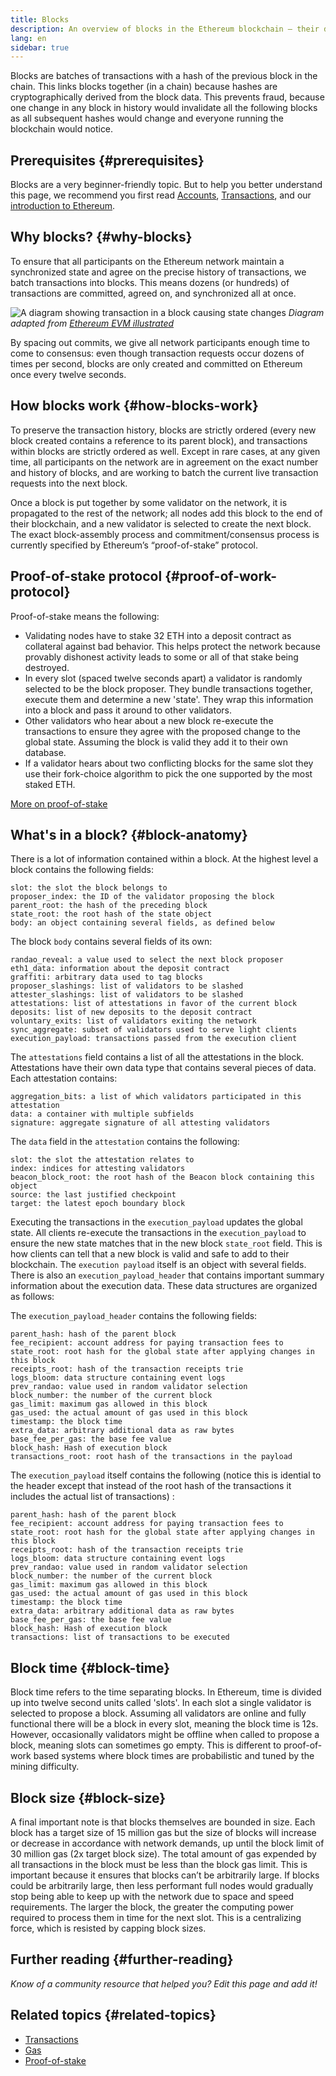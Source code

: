 ```yaml
---
title: Blocks
description: An overview of blocks in the Ethereum blockchain – their data structure, why they're needed, and how they're made.
lang: en
sidebar: true
---
```


Blocks are batches of transactions with a hash of the previous block in the chain. This links blocks together (in a chain) because hashes are cryptographically derived from the block data. This prevents fraud, because one change in any block in history would invalidate all the following blocks as all subsequent hashes would change and everyone running the blockchain would notice.

## Prerequisites {#prerequisites}

Blocks are a very beginner-friendly topic. But to help you better understand this page, we recommend you first read [Accounts](/developers/docs/accounts/), [Transactions](/developers/docs/transactions/), and our [introduction to Ethereum](/developers/docs/intro-to-ethereum/).

## Why blocks? {#why-blocks}

To ensure that all participants on the Ethereum network maintain a synchronized state and agree on the precise history of transactions, we batch transactions into blocks. This means dozens (or hundreds) of transactions are committed, agreed on, and synchronized all at once.

![A diagram showing transaction in a block causing state changes](./tx-block.png)
_Diagram adapted from [Ethereum EVM illustrated](https://takenobu-hs.github.io/downloads/ethereum_evm_illustrated.pdf)_

By spacing out commits, we give all network participants enough time to come to consensus: even though transaction requests occur dozens of times per second, blocks are only created and committed on Ethereum once every twelve seconds.

## How blocks work {#how-blocks-work}

To preserve the transaction history, blocks are strictly ordered (every new block created contains a reference to its parent block), and transactions within blocks are strictly ordered as well. Except in rare cases, at any given time, all participants on the network are in agreement on the exact number and history of blocks, and are working to batch the current live transaction requests into the next block.

Once a block is put together by some validator on the network, it is propagated to the rest of the network; all nodes add this block to the end of their blockchain, and a new validator is selected to create the next block. The exact block-assembly process and commitment/consensus process is currently specified by Ethereum’s “proof-of-stake” protocol.

## Proof-of-stake protocol {#proof-of-work-protocol}

Proof-of-stake means the following:

- Validating nodes have to stake 32 ETH into a deposit contract as collateral against bad behavior. This helps protect the network because provably dishonest activity leads to some or all of that stake being destroyed.
- In every slot (spaced twelve seconds apart) a validator is randomly selected to be the block proposer. They bundle transactions together, execute them and determine a new 'state'. They wrap this information into a block and pass it around to other validators.
- Other validators who hear about a new block re-execute the transactions to ensure they agree with the proposed change to the global state. Assuming the block is valid they add it to their own database.
- If a validator hears about two conflicting blocks for the same slot they use their fork-choice algorithm to pick the one supported by the most staked ETH.

[More on proof-of-stake](/developers/docs/consensus-mechanisms/pos)

## What's in a block? {#block-anatomy}

There is a lot of information contained within a block. At the highest level a block contains the following fields:

```
slot: the slot the block belongs to
proposer_index: the ID of the validator proposing the block
parent_root: the hash of the preceding block
state_root: the root hash of the state object
body: an object containing several fields, as defined below
```

The block `body` contains several fields of its own:

```
randao_reveal: a value used to select the next block proposer
eth1_data: information about the deposit contract
graffiti: arbitrary data used to tag blocks
proposer_slashings: list of validators to be slashed
attester_slashings: list of validators to be slashed
attestations: list of attestations in favor of the current block
deposits: list of new deposits to the deposit contract
voluntary_exits: list of validators exiting the network
sync_aggregate: subset of validators used to serve light clients
execution_payload: transactions passed from the execution client
```

The `attestations` field contains a list of all the attestations in the block. Attestations have their own data type that contains several pieces of data. Each attestation contains:

```
aggregation_bits: a list of which validators participated in this attestation
data: a container with multiple subfields
signature: aggregate signature of all attesting validators
```

The `data` field in the `attestation` contains the following:

```
slot: the slot the attestation relates to
index: indices for attesting validators
beacon_block_root: the root hash of the Beacon block containing this object
source: the last justified checkpoint
target: the latest epoch boundary block
```

Executing the transactions in the `execution_payload` updates the global state. All clients re-execute the transactions in the `execution_payload` to ensure the new state matches that in the new block `state_root` field. This is how clients can tell that a new block is valid and safe to add to their blockchain. The `execution payload` itself is an object with several fields. There is also an `execution_payload_header` that contains important summary information about the execution data. These data structures are organized as follows:

The `execution_payload_header` contains the following fields:

```
parent_hash: hash of the parent block
fee_recipient: account address for paying transaction fees to
state_root: root hash for the global state after applying changes in this block
receipts_root: hash of the transaction receipts trie
logs_bloom: data structure containing event logs
prev_randao: value used in random validator selection
block_number: the number of the current block
gas_limit: maximum gas allowed in this block
gas_used: the actual amount of gas used in this block
timestamp: the block time
extra_data: arbitrary additional data as raw bytes
base_fee_per_gas: the base fee value
block_hash: Hash of execution block
transactions_root: root hash of the transactions in the payload
```

The `execution_payload` itself contains the following (notice this is idential to the header except that instead of the root hash of the transactions it includes the actual list of transactions) :

```
parent_hash: hash of the parent block
fee_recipient: account address for paying transaction fees to
state_root: root hash for the global state after applying changes in this block
receipts_root: hash of the transaction receipts trie
logs_bloom: data structure containing event logs
prev_randao: value used in random validator selection
block_number: the number of the current block
gas_limit: maximum gas allowed in this block
gas_used: the actual amount of gas used in this block
timestamp: the block time
extra_data: arbitrary additional data as raw bytes
base_fee_per_gas: the base fee value
block_hash: Hash of execution block
transactions: list of transactions to be executed
```

## Block time {#block-time}

Block time refers to the time separating blocks. In Ethereum, time is divided up into twelve second units called 'slots'. In each slot a single validator is selected to propose a block. Assuming all validators are online and fully functional there will be a block in every slot, meaning the block time is 12s. However, occasionally validators might be offline when called to propose a block, meaning slots can sometimes go empty. This is different to proof-of-work based systems where block times are probabilistic and tuned by the mining difficulty.

## Block size {#block-size}

A final important note is that blocks themselves are bounded in size. Each block has a target size of 15 million gas but the size of blocks will increase or decrease in accordance with network demands, up until the block limit of 30 million gas (2x target block size). The total amount of gas expended by all transactions in the block must be less than the block gas limit. This is important because it ensures that blocks can’t be arbitrarily large. If blocks could be arbitrarily large, then less performant full nodes would gradually stop being able to keep up with the network due to space and speed requirements. The larger the block, the greater the computing power required to process them in time for the next slot. This is a centralizing force, which is resisted by capping block sizes.

## Further reading {#further-reading}

_Know of a community resource that helped you? Edit this page and add it!_

## Related topics {#related-topics}

- [Transactions](/developers/docs/transactions/)
- [Gas](/developers/docs/gas/)
- [Proof-of-stake](/developers/docs/consensus-mechanisms/pos)
